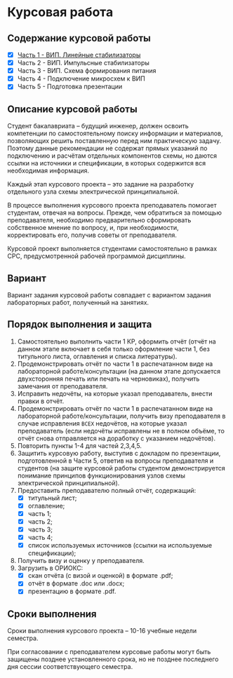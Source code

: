# Курсовая работа

## Содержание курсовой работы

- [x] [Часть 1 - ВИП. Линейные стабилизаторы](./Part_1/README.md)  
- [x] Часть 2 - ВИП. Импульсные стабилизаторы  
- [x] Часть 3 - ВИП. Схема формирования питания  
- [x] Часть 4 - Подключение микросхем к ВИП  
- [x] Часть 5 - Подготовка презентации

## Описание курсовой работы

Студент бакалавриата – будущий инженер, должен освоить компетенции по самостоятельному поиску информации и материалов, позволяющих решить поставленную перед ним практическую задачу. Поэтому данные рекомендации не содержат прямых указаний по подключению и расчётам отдельных компонентов схемы, но даются ссылки на источники и спецификации, в которых содержится вся необходимая информация.

Каждый этап курсового проекта – это задание на разработку отдельного узла схемы электрической принципиальной.

В процессе выполнения курсового проекта преподаватель помогает студентам, отвечая на вопросы. Прежде, чем обратиться за помощью преподавателя, необходимо предварительно сформировать собственное мнение по вопросу, и, при необходимости, корректировать его, получив советы от преподавателя.

Курсовой проект выполняется студентами самостоятельно в рамках СРС, предусмотренной рабочей программой дисциплины. 

## Вариант

Вариант задания курсовой работы совпадает с вариантом задания лабораторных работ, полученный на занятиях.

## Порядок выполнения и защита

1. Самостоятельно выполнить части 1 КР, оформить отчёт (отчёт на данном этапе включает в себя только оформление части 1, без титульного листа, оглавления и списка литературы).
2. Продемонстрировать отчёт по части 1 в распечатанном виде на лабораторной работе/консультации (на данном этапе допускается двухсторонняя печать или печать на черновиках), получить замечания от преподавателя.
3. Исправить недочёты, на которые указал преподаватель, внести правки в отчёт.
4. Продемонстрировать отчёт по части 1 в распечатанном виде на лабораторной работе/консультации, получить визу преподавателя в случае исправления `ВСЕХ` недочётов, на которые указал преподаватель (если недочёты исправлены не в полном объёме, то отчёт снова отправляется на доработку с указанием недочётов).
6. Повторить пункты 1-4 для частей 2,3,4,5.
7. Защитить курсовую работу, выступив с докладом по презентации, подготовленной в Части 5, ответив на вопросы преподавателя и студентов (на защите курсовой работы студентом демонстрируется понимание принципов функционирования узлов схемы электрической принципиальной).
8. Предоставить преподавателю полный отчёт, содержащий:
    - [x] титульный лист;
    - [x] оглавление;
    - [x] часть 1;
    - [x] часть 2;
    - [x] часть 3;
    - [x] часть 4;
    - [x] список используемых источников (ссылки на используемые спецификации);
9. Получить визу и оценку у преподавателя.
10. Загрузить в ОРИОКС:
    - [x] скан отчёта (с визой и оценкой) в формате .pdf;
    - [x] отчёт в формате .doc или .docx;
    - [x] презентацию в формате .pdf.

## Сроки выполнения

Сроки выполнения курсового проекта – 10-16 учебные недели семестра.

При согласовании с преподавателем курсовые работы могут быть защищены позднее установленного срока, но не позднее последнего дня сессии соответствующего семестра.
